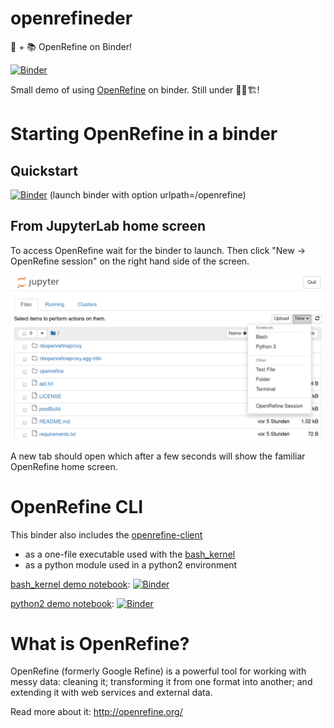 # openrefineder
💠 + 📚 OpenRefine on Binder!

[![Binder](https://mybinder.org/badge.svg)](https://mybinder.org/v2/gh/betatim/openrefineder/master)

Small demo of using [OpenRefine](http://openrefine.org/) on binder.
Still under 👷🚧🏗!

# Starting OpenRefine in a binder

## Quickstart

[![Binder](https://mybinder.org/badge.svg)](https://mybinder.org/v2/gh/betatim/openrefineder/master?urlpath=%2Fopenrefine) (launch binder with option urlpath=/openrefine)

## From JupyterLab home screen

To access OpenRefine wait for the binder to launch. Then click
"New -> OpenRefine session" on the right hand side of the screen.

![Screenshot](screenshot.png)

A new tab should open which after a few seconds will show the familiar
OpenRefine home screen.

# OpenRefine CLI

This binder also includes the [openrefine-client](https://github.com/opencultureconsulting/openrefine-client)
* as a one-file executable used with the [bash_kernel](https://github.com/takluyver/bash_kernel)
* as a python module used in a python2 environment

[bash_kernel demo notebook](https://nbviewer.jupyter.org/github/betatim/openrefineder/blob/master/notebooks/openrefine-client-bash.ipynb): [![Binder](https://mybinder.org/badge.svg)](https://mybinder.org/v2/gh/betatim/openrefineder/master?urlpath=/tree/notebooks/openrefine-client-bash.ipynb)

[python2 demo notebook](https://nbviewer.jupyter.org/github/betatim/openrefineder/blob/master/notebooks/openrefine-client-python.ipynb): [![Binder](https://mybinder.org/badge.svg)](https://mybinder.org/v2/gh/betatim/openrefineder/master?urlpath=/tree/notebooks/openrefine-client-python.ipynb)

# What is OpenRefine?

OpenRefine (formerly Google Refine) is a powerful tool for working with messy data: cleaning it; transforming it from one format into another; and extending it with web services and external data.

Read more about it: http://openrefine.org/
